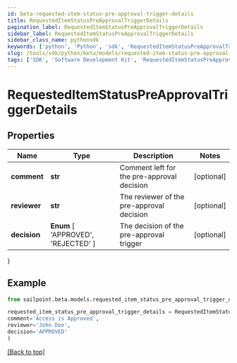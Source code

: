 ```yaml
---
id: beta-requested-item-status-pre-approval-trigger-details
title: RequestedItemStatusPreApprovalTriggerDetails
pagination_label: RequestedItemStatusPreApprovalTriggerDetails
sidebar_label: RequestedItemStatusPreApprovalTriggerDetails
sidebar_class_name: pythonsdk
keywords: ['python', 'Python', 'sdk', 'RequestedItemStatusPreApprovalTriggerDetails', 'BetaRequestedItemStatusPreApprovalTriggerDetails'] 
slug: /tools/sdk/python/beta/models/requested-item-status-pre-approval-trigger-details
tags: ['SDK', 'Software Development Kit', 'RequestedItemStatusPreApprovalTriggerDetails', 'BetaRequestedItemStatusPreApprovalTriggerDetails']
---
```


# RequestedItemStatusPreApprovalTriggerDetails


## Properties

Name | Type | Description | Notes
------------ | ------------- | ------------- | -------------
**comment** | **str** | Comment left for the pre-approval decision | [optional] 
**reviewer** | **str** | The reviewer of the pre-approval decision | [optional] 
**decision** |  **Enum** [  'APPROVED',    'REJECTED' ] | The decision of the pre-approval trigger | [optional] 
}

## Example

```python
from sailpoint.beta.models.requested_item_status_pre_approval_trigger_details import RequestedItemStatusPreApprovalTriggerDetails

requested_item_status_pre_approval_trigger_details = RequestedItemStatusPreApprovalTriggerDetails(
comment='Access is Approved',
reviewer='John Doe',
decision='APPROVED'
)

```
[[Back to top]](#) 

